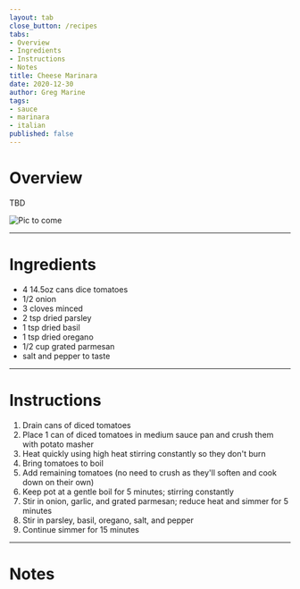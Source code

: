 ```yaml
---
layout: tab
close_button: /recipes
tabs:
- Overview
- Ingredients
- Instructions
- Notes
title: Cheese Marinara
date: 2020-12-30
author: Greg Marine
tags: 
- sauce
- marinara
- italian
published: false
---
```


# Overview

TBD

![Pic to come](/assets/img/collections/recipes/cheese-marinara/cheese-marinara.jpg "Pic to come")

<!--more-->

---

# Ingredients

- 4 14.5oz cans dice tomatoes
- 1/2 onion
- 3 cloves minced
- 2 tsp dried parsley
- 1 tsp dried basil
- 1 tsp dried oregano
- 1/2 cup grated parmesan
- salt and pepper to taste

---

# Instructions

1. Drain cans of diced tomatoes
2. Place 1 can of diced tomatoes in medium sauce pan and crush them with potato masher
3. Heat quickly using high heat stirring constantly so they don't burn
4. Bring tomatoes to boil
5. Add remaining tomatoes (no need to crush as they'll soften and cook down on their own)
6. Keep pot at a gentle boil for 5 minutes; stirring constantly
7. Stir in onion, garlic, and grated parmesan; reduce heat and simmer for 5 minutes
8. Stir in parsley, basil, oregano, salt, and pepper
9. Continue simmer for 15 minutes 

---

# Notes

